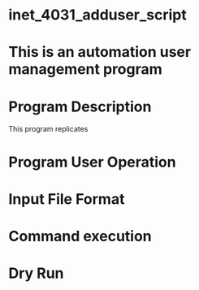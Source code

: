 # inet_4031_adduser_script
# This is an automation user management program

# Program Description
This program replicates 

# Program User Operation


# Input File Format


# Command execution


# Dry Run
